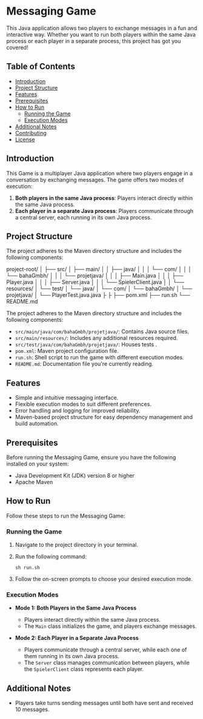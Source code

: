 
# Messaging Game

This Java application allows two players to exchange messages in a fun and interactive way. Whether you want to run both players within the same Java process or each player in a separate process, this project has got you covered!

## Table of Contents

- [Introduction](#introduction)
- [Project Structure](#project-structure)
- [Features](#features)
- [Prerequisites](#prerequisites)
- [How to Run](#how-to-run)
  - [Running the Game](#running-the-game)
  - [Execution Modes](#execution-modes)
- [Additional Notes](#additional-notes)
- [Contributing](#contributing)
- [License](#license)

## Introduction

This Game is a multiplayer Java application where two players engage in a conversation by exchanging messages. The game offers two modes of execution: 

1. **Both players in the same Java process**: Players interact directly within the same Java process.
2. **Each player in a separate Java process**: Players communicate through a central server, each running in its own Java process.



## Project Structure

The project adheres to the Maven directory structure and includes the following components:

project-root/
│
├── src/
│   ├── main/
│   │   ├── java/
│   │   │   └── com/
│   │   │       └── bahaGmbh/
│   │   │           └── projetjava/
│   │   │               ├── Main.java
│   │   │               ├── Player.java
│   │   │               ├── Server.java
│   │   │               └── SpielerClient.java
│   │   └── resources/
│   └── test/
│       └── java/
│           └── com/
│               └── bahaGmbh/
│                   └── projetjava/
│                      └── PlayerTest.java.java
├
├
├── pom.xml
├── run.sh
└── README.md

The project adheres to the Maven directory structure and includes the following components:

- `src/main/java/com/bahaGmbh/projetjava/`: Contains Java source files.
- `src/main/resources/`: Includes any additional resources required.
- `src/test/java/com/bahaGmbh/projetjava/`: Houses tests .
- `pom.xml`: Maven project configuration file.
- `run.sh`: Shell script to run the game with different execution modes.
- `README.md`: Documentation file you're currently reading.


## Features

- Simple and intuitive messaging interface.
- Flexible execution modes to suit different preferences.
- Error handling and logging for improved reliability.
- Maven-based project structure for easy dependency management and build automation.

## Prerequisites

Before running the Messaging Game, ensure you have the following installed on your system:

- Java Development Kit (JDK) version 8 or higher
- Apache Maven

## How to Run

Follow these steps to run the Messaging Game:

### Running the Game


1. Navigate to the project directory in your terminal.
2. Run the following command:

    ```
    sh run.sh
    ```

4. Follow the on-screen prompts to choose your desired execution mode.

### Execution Modes

- **Mode 1: Both Players in the Same Java Process**
  - Players interact directly within the same Java process.
  - The `Main` class initializes the game, and players exchange messages.
  
- **Mode 2: Each Player in a Separate Java Process**
  - Players communicate through a central server, while each one of them running in its own Java process.
  - The `Server` class manages communication between players, while the `SpielerClient` class represents each player.

## Additional Notes

- Players take turns sending messages until both have sent and received 10 messages.




